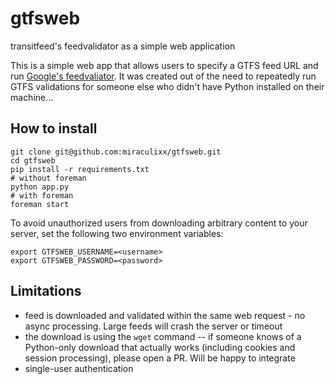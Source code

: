 gtfsweb
=======

transitfeed's feedvalidator as a simple web application

This is a simple web app that allows users to specify a GTFS feed URL and run [Google's feedvaliator](https://github.com/google/transitfeed/wiki/FeedValidator). 
It was created out of the need to repeatedly run GTFS validations for someone else who didn't have Python installed on their machine... 

How to install
--------------

```
git clone git@github.com:miraculixx/gtfsweb.git
cd gtfsweb
pip install -r requirements.txt
# without foreman
python app.py
# with foreman
foreman start
``` 

To avoid unauthorized users from downloading arbitrary content to your server, set the following two environment variables:

```
export GTFSWEB_USERNAME=<username>
export GTFSWEB_PASSWORD=<password>
```

Limitations
-----------

* feed is downloaded and validated within the same web request - no async processing. Large feeds will crash the server or timeout
* the download is using the `wget` command -- if someone knows of a Python-only download that actually works (including cookies and session processing), please open a PR. Will be happy to integrate
* single-user authentication
